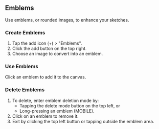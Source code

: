 ## Emblems

Use emblems, or rounded images, to enhance your sketches.

### Create Emblems
1. Tap the add icon (+) > "Emblems".
2. Click the add button on the top right.
3. Choose an image to convert into an emblem.

### Use Emblems
Click an emblem to add it to the canvas.

### Delete Emblems
1. To delete, enter emblem deletion mode by:
    - Tapping the delete mode button on the top left, or
    - Long-pressing an emblem (MOBILE).
2. Click on an emblem to remove it.
3. Exit by clicking the top left button or tapping outside the emblem area.
